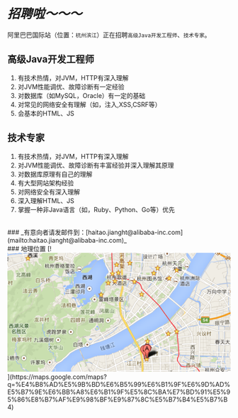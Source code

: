 
_招聘啦～～～_
==============

阿里巴巴国际站（位置：`杭州滨江`）正在招聘`高级Java开发工程师`、`技术专家`。

## 高级Java开发工程师
1. 有技术热情，对JVM，HTTP有深入理解
1. 对JVM性能调优、故障诊断有一定经验
1. 对数据库（如MySQL，Oracle）有一定的基础
1. 对常见的网络安全有理解（如，注入,XSS,CSRF等）
1. 会基本的HTML、JS


## 技术专家
1. 有技术热情，对JVM，HTTP有深入理解
1. 对JVM性能调优、故障诊断有丰富经验并深入理解其原理
1. 对数据库原理有自己的理解
1. 有大型网站架构经验
1. 对网络安全有深入理解
1. 深入理解HTML、JS
1. 掌握一种非Java语言（如，Ruby、Python、Go等）优先

<br>
### _有意向者请发邮件到：[haitao.jianght@alibaba-inc.com](mailto:haitao.jianght@alibaba-inc.com)_

<br>
### 地理位置
[!<img src="alibaba.png"/>](https://maps.google.com/maps?q=%E4%B8%AD%E5%9B%BD%E6%B5%99%E6%B1%9F%E6%9D%AD%E5%B7%9E%E6%BB%A8%E6%B1%9F%E5%8C%BA%E7%BD%91%E5%95%86%E8%B7%AF%E9%98%BF%E9%87%8C%E5%B7%B4%E5%B7%B4)

